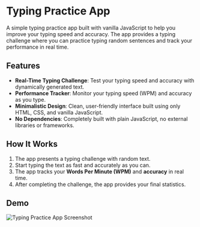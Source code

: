 # Typing Practice App

A simple typing practice app built with vanilla JavaScript to help you improve your typing speed and accuracy. The app provides a typing challenge where you can practice typing random sentences and track your performance in real time.

## Features

- **Real-Time Typing Challenge**: Test your typing speed and accuracy with dynamically generated text.
- **Performance Tracker**: Monitor your typing speed (WPM) and accuracy as you type.
- **Minimalistic Design**: Clean, user-friendly interface built using only HTML, CSS, and vanilla JavaScript.
- **No Dependencies**: Completely built with plain JavaScript, no external libraries or frameworks.

## How It Works

1. The app presents a typing challenge with random text.
2. Start typing the text as fast and accurately as you can.
3. The app tracks your **Words Per Minute (WPM)** and **accuracy** in real time.
4. After completing the challenge, the app provides your final statistics.

## Demo

![Typing Practice App Screenshot](./screenshot.png)
